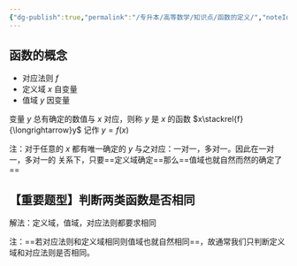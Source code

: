 ```yaml
---
{"dg-publish":true,"permalink":"/专升本/高等数学/知识点/函数的定义/","noteIcon":""}
---
```


## 函数的概念
- 对应法则 $f$
- 定义域 $x$ 自变量
- 值域 $y$ 因变量

变量 $y$ 总有确定的数值与 $x$ 对应，则称 $y$ 是 $x$ 的函数  $x\stackrel{f}{\longrightarrow}y$  记作 $y=f(x)$

注：对于任意的 $x$ 都有唯一确定的 $y$ 与之对应：一对一，多对一。因此在一对一，多对一的 关系下，只要==定义域确定==那么==值域也就自然而然的确定了==
## 【重要题型】判断两类函数是否相同
解法：定义域，值域，对应法则都要求相同 

注：==若对应法则和定义域相同则值域也就自然相同==，故通常我们只判断定义域和对应法则是否相同。